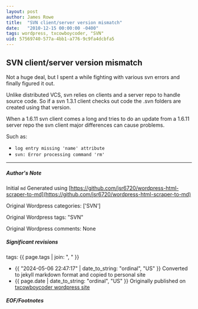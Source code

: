 ```yaml
---
layout: post
author: James Rowe
title:  "SVN client/server version mismatch"
date:   "2010-12-15 00:00:00 -0400"
tags: wordpress, txcowboycoder, "SVN"
uid: 57569740-577a-4bb1-a776-9c9fa4dcbfa5
---
```



## SVN client/server version mismatch


Not a huge deal, but I spent a while fighting with various svn errors and finally figured it out.


Unlike distributed VCS, svn relies on clients and a server repo to handle source code. So if a svn 1.3.1 client checks out code the .svn folders are created using that version.


When a 1.6.11 svn client comes a long and tries to do an update from a 1.6.11 server repo the svn client major differences can cause problems.


Such as:


* `log entry missing 'name' attribute`
* `svn: Error processing command 'rm'`




---

##### Author's Note

Initial `md` Generated using [https://github.com/jsr6720/wordpress-html-scraper-to-md](https://github.com/jsr6720/wordpress-html-scraper-to-md)

Original Wordpress categories: ['SVN']

Original Wordpress tags: "SVN"

Original Wordpress comments: None

##### Significant revisions

tags: {{ page.tags | join: ", " }} <!-- todo move this somewhere -->

- {{ "2024-05-06 22:47:17" | date_to_string: "ordinal", "US" }} Converted to jekyll markdown format and copied to personal site
- {{ page.date | date_to_string: "ordinal", "US" }} Originally published on [txcowboycoder wordpress site](https://txcowboycoder.wordpress.com/2010/12/15/svn-clientserver-version-mismatch/)

##### EOF/Footnotes

